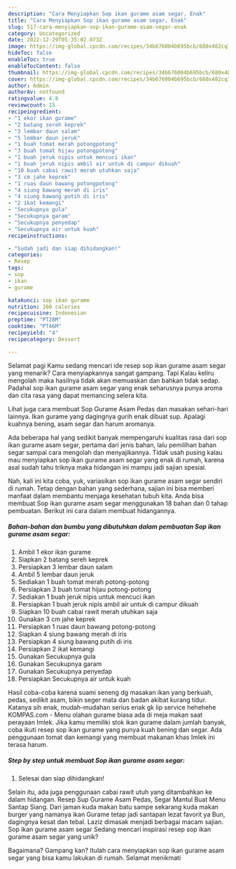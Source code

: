 ```yaml
---
description: "Cara Menyiapkan Sop ikan gurame asam segar, Enak"
title: "Cara Menyiapkan Sop ikan gurame asam segar, Enak"
slug: 517-cara-menyiapkan-sop-ikan-gurame-asam-segar-enak
category: Uncategorized
date: 2022-12-29T05:35:02.073Z
image: https://img-global.cpcdn.com/recipes/34b676004b695bcb/680x482cq70/sop-ikan-gurame-asam-segar-foto-resep-utama.jpg
hideToc: false
enableToc: true
enableTocContent: false
thumbnail: https://img-global.cpcdn.com/recipes/34b676004b695bcb/680x482cq70/sop-ikan-gurame-asam-segar-foto-resep-utama.jpg
cover: https://img-global.cpcdn.com/recipes/34b676004b695bcb/680x482cq70/sop-ikan-gurame-asam-segar-foto-resep-utama.jpg
author: Admin
authorAv: notfound
ratingvalue: 4.8
reviewcount: 15
recipeingredient:
- "1 ekor ikan gurame"
- "2 batang sereh keprek"
- "3 lembar daun salam"
- "5 lembar daun jeruk"
- "1 buah tomat merah potongpotong"
- "3 buah tomat hijau potongpotong"
- "1 buah jeruk nipis untuk mencuci ikan"
- "1 buah jeruk nipis ambil air untuk di campur dikuah"
- "10 buah cabai rawit merah utuhkan saja"
- "3 cm jahe keprek"
- "1 ruas daun bawang potongpotong"
- "4 siung bawang merah di iris"
- "4 siung bawang putih di iris"
- "2 ikat kemangi"
- "Secukupnya gula"
- "Secukupnya garam"
- "Secukupnya penyedap"
- "Secukupnya air untuk kuah"
recipeinstructions:

- "Sudah jadi dan siap dihidangkan!"
categories:
- Resep
tags:
- sop
- ikan
- gurame

katakunci: sop ikan gurame 
nutrition: 160 calories
recipecuisine: Indonesian
preptime: "PT28M"
cooktime: "PT46M"
recipeyield: "4"
recipecategory: Dessert

---
```



Selamat pagi Kamu sedang mencari ide resep sop ikan gurame asam segar yang menarik? Cara menyiapkannya sangat gampang. Tapi Kalau keliru mengolah maka hasilnya tidak akan memuaskan dan bahkan tidak sedap. Padahal sop ikan gurame asam segar yang enak seharusnya punya aroma dan cita rasa yang dapat memancing selera kita.


Lihat juga cara membuat Sop Gurame Asam Pedas dan masakan sehari-hari lainnya. Ikan gurame yang dagingnya gurih enak dibuat sup. Apalagi kuahnya bening, asam segar dan harum aromanya.

Ada beberapa hal yang sedikit banyak mempengaruhi kualitas rasa dari sop ikan gurame asam segar, pertama dari jenis bahan, lalu pemilihan bahan segar sampai cara mengolah dan menyajikannya. Tidak usah pusing kalau mau menyiapkan sop ikan gurame asam segar yang enak di rumah, karena asal sudah tahu triknya maka hidangan ini mampu jadi sajian spesial.


Nah, kali ini kita coba, yuk, variasikan sop ikan gurame asam segar sendiri di rumah. Tetap dengan bahan yang sederhana, sajian ini bisa memberi manfaat dalam membantu menjaga kesehatan tubuh kita. Anda bisa membuat Sop ikan gurame asam segar menggunakan 18 bahan dan 0 tahap pembuatan. Berikut ini cara dalam membuat hidangannya.

<!--inarticleads1-->

##### Bahan-bahan dan bumbu yang dibutuhkan dalam pembuatan Sop ikan gurame asam segar:

1. Ambil 1 ekor ikan gurame
1. Siapkan 2 batang sereh keprek
1. Persiapkan 3 lembar daun salam
1. Ambil 5 lembar daun jeruk
1. Sediakan 1 buah tomat merah potong-potong
1. Persiapkan 3 buah tomat hijau potong-potong
1. Sediakan 1 buah jeruk nipis untuk mencuci ikan
1. Persiapkan 1 buah jeruk nipis ambil air untuk di campur dikuah
1. Siapkan 10 buah cabai rawit merah utuhkan saja
1. Gunakan 3 cm jahe keprek
1. Persiapkan 1 ruas daun bawang potong-potong
1. Siapkan 4 siung bawang merah di iris
1. Persiapkan 4 siung bawang putih di iris
1. Persiapkan 2 ikat kemangi
1. Gunakan Secukupnya gula
1. Gunakan Secukupnya garam
1. Gunakan Secukupnya penyedap
1. Persiapkan Secukupnya air untuk kuah


Hasil coba-coba karena suami seneng dg masakan ikan yang berkuah, pedas, sedikit asam, bikin seger mata dan badan akibat kurang tidur. Katanya sih enak, mudah-mudahan serius enak gk lip service hehehehe KOMPAS.com - Menu olahan gurame biasa ada di meja makan saat perayaan Imlek. Jika kamu memiliki stok ikan gurame dalam jumlah banyak, coba ikuti resep sop ikan gurame yang punya kuah bening dan segar. Ada penggunaan tomat dan kemangi yang membuat makanan khas Imlek ini terasa harum. 

<!--inarticleads2-->

##### Step by step untuk membuat Sop ikan gurame asam segar:


1. Selesai dan siap dihidangkan!

Selain itu, ada juga penggunaan cabai rawit utuh yang ditambahkan ke dalam hidangan. Resep Sup Gurame Asam Pedas, Segar Mantul Buat Menu Santap Siang. Dari jaman kuda makan batu sampe sekarang kuda makan burger yang namanya ikan Gurame tetap jadi santapan lezat favorit ya Bun, dagingnya kesat dan tebal. Laziz dimasak menjadi berbagai macam sajian. Sop ikan gurame asam segar Sedang mencari inspirasi resep sop ikan gurame asam segar yang unik? 

Bagaimana? Gampang kan? Itulah cara menyiapkan sop ikan gurame asam segar yang bisa kamu lakukan di rumah. Selamat menikmati
